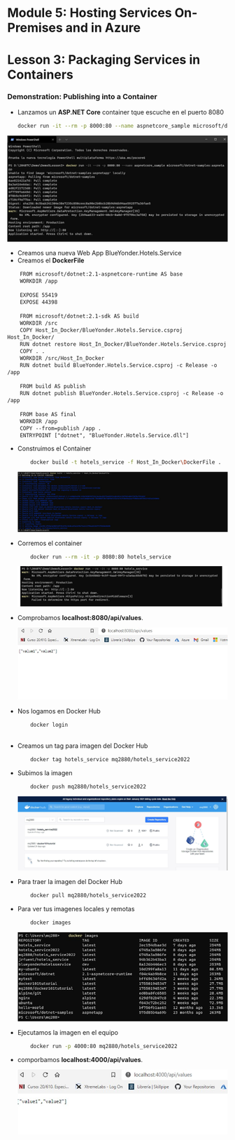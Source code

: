 # Module 5: Hosting Services On-Premises and in Azure

# Lesson 3: Packaging Services in Containers

### Demonstration: Publishing into a Container

- Lanzamos un **ASP.NET Core** container tque escuche en el puerto 8080 

  ```bash
  docker run -it --rm -p 8000:80 --name aspnetcore_sample microsoft/dotnet-samples:aspnetapp
  ```

![](./img/Captura1.jpg)

- Creamos una nueva Web App BlueYonder.Hotels.Service 
- Creamos el **DockerFile** 



```
    FROM microsoft/dotnet:2.1-aspnetcore-runtime AS base
    WORKDIR /app

    EXPOSE 55419
    EXPOSE 44398

    FROM microsoft/dotnet:2.1-sdk AS build
    WORKDIR /src
    COPY Host_In_Docker/BlueYonder.Hotels.Service.csproj Host_In_Docker/
    RUN dotnet restore Host_In_Docker/BlueYonder.Hotels.Service.csproj
    COPY . .
    WORKDIR /src/Host_In_Docker
    RUN dotnet build BlueYonder.Hotels.Service.csproj -c Release -o /app

    FROM build AS publish
    RUN dotnet publish BlueYonder.Hotels.Service.csproj -c Release -o /app

    FROM base AS final
    WORKDIR /app
    COPY --from=publish /app .
    ENTRYPOINT ["dotnet", "BlueYonder.Hotels.Service.dll"]
```

- Construimos el Container

  ```bash
      docker build -t hotels_service -f Host_In_Docker\DockerFile .
  ```

  ![](./img/Captura2.jpg)

- Corremos el container

  ```bash
      docker run --rm -it -p 8080:80 hotels_service
  ```

  ![](./img/Captura3.jpg)

  

- Comprobamos **localhost:8080/api/values**.

  ![](./img/Captura4.jpg)
  
  

  
  
- Nos logamos en Docker Hub 

  ```bash
      docker login
      
  ```

- Creamos un tag para imagen del Docker Hub

  ```bash
      docker tag hotels_service mq2880/hotels_service2022
  ```

- Subimos la imagen

  ```bash
      docker push mq2880/hotels_service2022
  ```

  ![](./img/Captura5.jpg)

  

- Para traer la imagen del Docker Hub

  ```bash
      docker pull mq2880/hotels_service2022
  ```

- Para ver tus imagenes locales y remotas

  ```bash
      docker images
  ```

  ![](./img/Captura6.jpg)



- Ejecutamos la imagen en el equipo

  ```bash
      docker run -p 4000:80 mq2880/hotels_service2022       
  ```

- comporbamos **localhost:4000/api/values**.

  

  ![](./img/Captura7.jpg)
